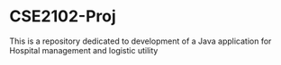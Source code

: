 # CSE2102-Proj
This is a repository dedicated to development of a Java application for Hospital management and logistic utility  
